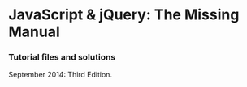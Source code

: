 # JavaScript & jQuery: The Missing Manual
### Tutorial files and solutions

September 2014: Third Edition.
